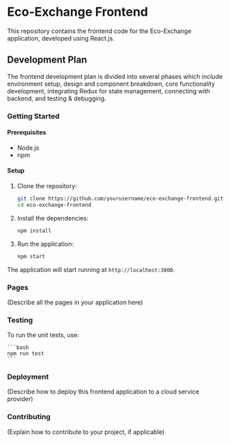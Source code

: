 # Eco-Exchange Frontend

This repository contains the frontend code for the Eco-Exchange application, developed using React.js.

## Development Plan

The frontend development plan is divided into several phases which include environment setup, design and component breakdown, core functionality development, integrating Redux for state management, connecting with backend, and testing & debugging.

### Getting Started

#### Prerequisites

- Node.js
- npm

#### Setup

1. Clone the repository:

    ```bash
    git clone https://github.com/yourusername/eco-exchange-frontend.git
    cd eco-exchange-frontend
    ```

2. Install the dependencies:

    ```bash
    npm install
    ```

3. Run the application:

    ```bash
    npm start
    ```

The application will start running at `http://localhost:3000`.

### Pages

(Describe all the pages in your application here)

### Testing

To run the unit tests, use:

    ```bash
    npm run test
    ```

### Deployment

(Describe how to deploy this frontend application to a cloud service provider)

### Contributing

(Explain how to contribute to your project, if applicable)
